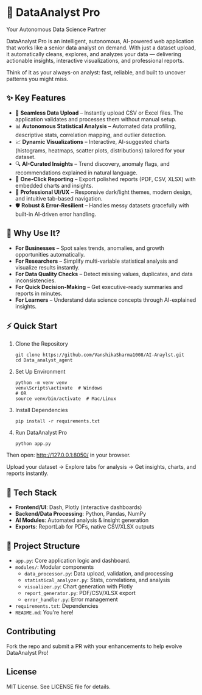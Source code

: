 # 🤖 DataAnalyst Pro
Your Autonomous Data Science Partner

DataAnalyst Pro is an intelligent, autonomous, AI-powered web application that works like a senior data analyst on demand. With just a dataset upload, it automatically cleans, explores, and analyzes your data — delivering actionable insights, interactive visualizations, and professional reports.

Think of it as your always-on analyst: fast, reliable, and built to uncover patterns you might miss.

## ✨ Key Features

- 📂 **Seamless Data Upload** – Instantly upload CSV or Excel files. The application validates and processes them without manual setup.
- 📊 **Autonomous Statistical Analysis** – Automated data profiling, descriptive stats, correlation mapping, and outlier detection.
- 📈 **Dynamic Visualizations** – Interactive, AI-suggested charts (histograms, heatmaps, scatter plots, distributions) tailored for your dataset.
- 🔍 **AI-Curated Insights** – Trend discovery, anomaly flags, and recommendations explained in natural language.
- 📑 **One-Click Reporting** – Export polished reports (PDF, CSV, XLSX) with embedded charts and insights.
- 🎨 **Professional UI/UX** – Responsive dark/light themes, modern design, and intuitive tab-based navigation.
- 🛡️ **Robust & Error-Resilient** – Handles messy datasets gracefully with built-in AI-driven error handling.

## 🚀 Why Use It?

- **For Businesses** – Spot sales trends, anomalies, and growth opportunities automatically.
- **For Researchers** – Simplify multi-variable statistical analysis and visualize results instantly.
- **For Data Quality Checks** – Detect missing values, duplicates, and data inconsistencies.
- **For Quick Decision-Making** – Get executive-ready summaries and reports in minutes.
- **For Learners** – Understand data science concepts through AI-explained insights.

## ⚡️ Quick Start

1. Clone the Repository
   ```
   git clone https://github.com/VanshikaSharma1008/AI-Anaylst.git
   cd Data_analyst_agent
   ```

2. Set Up Environment
   ```
   python -m venv venv
   venv\Scripts\activate  # Windows
   # OR
   source venv/bin/activate  # Mac/Linux
   ```

3. Install Dependencies
   ```
   pip install -r requirements.txt
   ```

4. Run DataAnalyst Pro
   ```
   python app.py
   ```

Then open: http://127.0.0.1:8050/ in your browser.

Upload your dataset → Explore tabs for analysis → Get insights, charts, and reports instantly.

## 🧩 Tech Stack

- **Frontend/UI**: Dash, Plotly (interactive dashboards)
- **Backend/Data Processing**: Python, Pandas, NumPy
- **AI Modules**: Automated analysis & insight generation
- **Exports**: ReportLab for PDFs, native CSV/XLSX outputs

## 📂 Project Structure

- `app.py`: Core application logic and dashboard.
- `modules/`: Modular components
  - `data_processor.py`: Data upload, validation, and processing
  - `statistical_analyzer.py`: Stats, correlations, and analysis
  - `visualizer.py`: Chart generation with Plotly
  - `report_generator.py`: PDF/CSV/XLSX export
  - `error_handler.py`: Error management
- `requirements.txt`: Dependencies
- `README.md`: You're here!

## Contributing

Fork the repo and submit a PR with your enhancements to help evolve DataAnalyst Pro!

## License

MIT License. See LICENSE file for details.